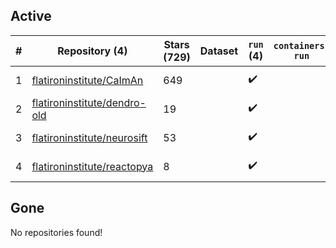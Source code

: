 ## Active
| # | Repository (4) | Stars (729) | Dataset | `run` (4) | `containers-run` | Last Modified |
| --- | --- | --- | --- | --- | --- | --- |
| 1 | [flatironinstitute/CaImAn](https://github.com/flatironinstitute/CaImAn) | 649 |  | :heavy_check_mark: |  | 2025-03-20 21:20:16+00:00 |
| 2 | [flatironinstitute/dendro-old](https://github.com/flatironinstitute/dendro-old) | 19 |  | :heavy_check_mark: |  | 2024-09-06 23:41:55+00:00 |
| 3 | [flatironinstitute/neurosift](https://github.com/flatironinstitute/neurosift) | 53 |  | :heavy_check_mark: |  | 2025-03-27 14:13:43+00:00 |
| 4 | [flatironinstitute/reactopya](https://github.com/flatironinstitute/reactopya) | 8 |  | :heavy_check_mark: |  | 2020-07-07 08:34:24+00:00 |

## Gone
No repositories found!

